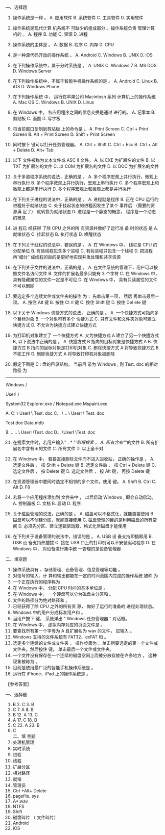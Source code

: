 —、选择题
1.	操作系统是一种	。
A.	应用软件	B.  系统软件
C.  工具软件	D.  实用软件

2.	操作系统是现代计算 机系统不 可缺少的组成部分 。操作系统负责 管理计算 机的	。
A.	程序	B.  功能
C. 资源	D. 进程

3.	操作系统的主体是	。
A.	数据	B. 程序
C.  内存	D.  CPU

4.	是一种源代码开放的操作系统 。 
A.	Android
C. Windows
B. UNIX
D. iOS
 
5.	在下列操作系统中，属于分时系统是	。 
A.	UNIX
C. Windows 7
B.	MS DOS
D. Windows Server
 
6.	在下列操作系统中，不属千智能手机操作系统的是	。
A.	Android
C. Linux
B. iOS
D. Windows Phone
 
7.	在下列操作系统 中， 运行在苹果公司 Macintosh 系列 计算机上的操作系统
A.	Mac OS
C. Windows
B.	UNIX
D. Linux
 
8.	在 Windows  中， 各应用程序之间的信息交换是通过	进行的。
A.	记事本	B. 剪贴板
C. 画图	D. 写字板

9.	将当前窗口复制到剪贴板 上的命令是	。 
A.	Print Screen
C. Ctrl + Print Screen
B.	Alt + Print Screen
D. Shift + Print Screen
 
10.	同时按下	键可以打开任务管理器。
A. Ctrl + Shift
C. Ctrl + Esc 
B. Ctrl + Alt + Delete
D. Alt+ Tab
 
11.	以下	文件被称为文本文件或 ASC II 文件。
A.	以 EXE 为扩展名的文件	B. 以 TXT 为扩展名的文件
C. 以 COM 为扩展名的文件	D. 以 DOC 为扩展名的文件

12.	关于多道程序系统的说法，正确的是	。
A.	多个程序宏观上并行执行，微观上串行执行
B.	多个程序微观上并行执行，宏观上串行执行
C.	多个程序宏观上和微观上都是串行执行
D.	多个程序宏观上和微观上都是并行执行

13.	在下列关于进程的说法中，正确的是	。
A.	进程就是程序
B.	正在 CPU 运行的进程处于就绪状态
C.	处于挂起状态的进程因发生了某个 事件后 （需要的资 源满 足了） 就转换为就绪状态
D.	进程是一个静态的概念， 程序是一个动态的概念

14.	进 程已 经获得 了除 CPU 之外的所 有资源并做好了运行准 备 时的状态
是
A.	就绪状态
C.  挂起状态
B.  执行状态
D.  唤醒状态
 
15.	在下列关于线程的说法中，错误的是	。
A.	在 Windows 中， 线程是 CPU 的分配单位
B.	有些线程包含多个进程
C.	有些进程只包含一个线程
D.	把进程再“细分” 成线程的目的是更好地实现并发处理和共享资源

16.	在下列关于文件的说法中，正确的是	。
A.	在文件系统的管理下，用户可以按照文件名访问文件
B.	文件的扩展名最多只能有 3 个字符
C.	在 Windows 中， 具有隐藏属性的文件一定是不可见
D.	在 Windows 中， 具有只读属性的文件不可以删除

17.	要选定多个连续文件或文件夹的操作 为： 先单击第一项， 然后	再单击最后一项。
A.	按住 Alt 键	B. 按住 Ct rl 键
C.  按住 Shift  键	D. 按住 Del ete 键

18.	以下关于 Windows  快捷方式的说法， 正确的是	。
A.	一个快捷方式可指向多个目标对象
B.	一个对象可有多个 快捷方式
C.	只有文件和文件夹对象可建立快捷方式
D.	不允许为快捷方式建立快捷方式

19.	为打印机对象建立了 一个快捷方式 A, 又为快捷方式 A 建立了另一个快捷方式 B,  以下说法中正确的是	。
A.	快捷方式 B 指向的目标对象是快捷方式 A
B.	快捷方式 B 指向的目标对象是打印机对象
C.	删除快捷方式 A 将导致快捷方式 B 不能工作
D.	删除快捷方式 A 将导致打印机对象被删除

20.	假定下图是 C : 盘的目录结构， 当前目 录为 Windows , 则 Test. doc 的相对路径
为
---------
 
Windows
/
 
User!
/
 
System32	Explorer.exe
/
Notepad.exe	Mspaint.exe

A.	C: \ Userl \ Test. doc
C. . \ .. \ Userl \ Test. doc
 
Test.doc	Data.mdb



B.	.. \.. \ Userl \Test. doc D...	\Userl \Test. doc
 
21.	在搜索文件时，若用户输入" *. * "'则将搜索	。
A.	所有含有"*"的文件
B.	所有扩展名中含有＊的文件
C.	所有文件
D.	以上全不对

22.	在 Windows 中， 若要直接删除文件而不进入回收站， 正确的操作是	。
A.	选定文件后 ， 按 Shift + Delete 键
B.	选定文件后 ， 按 Ctrl + Delete 键
C.	选定文件后 ， 按 Delete 键
D.	选定文件后 ， 按 Alt 键， 再按 Delete 键

23.	在资源管理器中要同时选定不相邻的多个文件，使用	键。
A.	Shift	B. Ctrl 
C. Alt	D. F8

24.	若将一个应用程序添加到	文件夹中 ， 以后启动 Windows , 即会自动启动。 
A.	控制面板
C. 文档
B.	启动
D. 程序
 
25.	关于磁盘管理的说法，正确的是	。
A.	磁盘可以不格式化，就能直接使用
B.	磁盘可以不创建分区，就能直接使用
C.	磁盘管理的目的是利用磁盘的所有空间
D.	必须先分区、建立逻辑驱动器、格式化后磁盘才能使用

26.	在下列关于设备管理的说法中，错误的是	。
A.	USB 设 备支持即插即用
B.	USB 设 备支持热插拔
C.	接在 USB 口上的打印机可以不安装驱动程序
D.	在 Windows 中， 对设备进行集中统 一管理的是设备管理器


二、填空题
1.	操作系统具有	、存储管理、设备管理、信息管理等功能 。
2.	对信号的输入、计 算和输出都能在一定的时间范围内完成的操作系统 被称
为
3.	一个正在执行的程序称为
4.	在 Windows 中， 分配 CPU 时间的基本单位是	。
5.	在 Windows  中， 一个硬盘可以分为磁盘主分区和	。
6.	文件的路径分为绝对路径和	。
7.	已经获得了除 CPU 之外的所有资 源， 做好了运行的准备的 进程处理状态。
8.	Windows    中的用户分成标准用户和	。
9.	当用户按下	键， 系统弹出 " Windows 任务管理器 ” 对话框。
10.	在 Windows 中， 虚拟内存对应的页面文件是	。
11.	要查找所有第一个字母为 A 且扩展名为 wav 的文件， 应输入	。
12.	Windows 支持的文件系统有 FAT32、exFAT 和	。
13.	选定多个连续的文件或文件夹 ， 操作步骤为： 单击所要选定的第一个文件或 文件夹，然后按住	键， 单击最后一个文件或文件夹。
14.	一个文件没有保存在一个连续的磁盘空间上而被分散存放在许多地方 ， 这种现象被称为	。
15.	目前是使用最广泛的智能手机操作系统是	。
16.	运行在 iPhone、iPad 上的操作系统是	。

【参考答案】

一、选择题

1.	B	2.	C	3. B	
6.	C	7.	A	8. B	
11.	B	12.	A	13.	C
16.	A	17.	C	18.	B
21.	C	22.	A	23.	B
26.	C				
二、填 空题
1.	处理机管理
2.	实时系统
3.	进程
4.	线程
5.	扩展分区
6.	相对路径
7.	就绪
8.	管理员
9.	Ctrl +Alt+ Delete
10.	pagefile. sys
11.	A*.wav
12.	NTFS
13.	Shift
14.	磁盘碎片 （ 文件碎片）
15.	Android
16.	iOS
